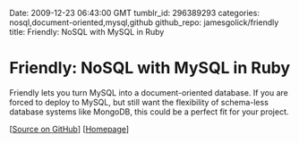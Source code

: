 Date: 2009-12-23 06:43:00 GMT
tumblr_id: 296389293
categories: nosql,document-oriented,mysql,github
github_repo: jamesgolick/friendly
title: Friendly: NoSQL with MySQL in Ruby

# Friendly: NoSQL with MySQL in Ruby

Friendly lets you turn MySQL into a document-oriented database. If you are forced to deploy to MySQL, but still want the flexibility of schema-less database systems like MongoDB, this could be a perfect fit for your project.

[[Source on GitHub](http://github.com/jamesgolick/friendly)] [[Homepage](http://friendlyorm.com/)]
